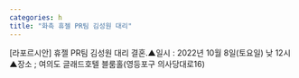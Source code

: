 ```yaml
---
categories: h
title: "화촉 휴젤 PR팀 김성원 대리"
---
```

[라포르시안] 휴젤 PR팀 김성원 대리 결혼.▲일시 : 2022년 10월 8일(토요일) 낮 12시▲장소 ; 여의도 글래드호텔 블룸홀(영등포구 의사당대로16)